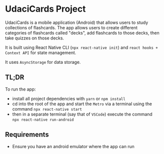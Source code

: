 # UdaciCards Project

UdaciCards is a mobile application (Android) that allows users to study collections of flashcards. The app allows users to create different categories of flashcards called "decks", add flashcards to those decks, then take quizzes on those decks.

It is built using React Native CLI (`npx react-native init`) and `react hooks + Context API` for state management.

It uses `AsyncStorage` for data storage.

## TL;DR

To run the app:

- install all project dependencies with `yarn` or `npm install`
- cd into the root of the app and start the `Metro` via a terminal using the command `npx react-native start`
- then in a separate terminal (say that of `VSCode`) execute the command `npx react-native run-android`

## Requirements

- Ensure you have an android emulator where the app can run
